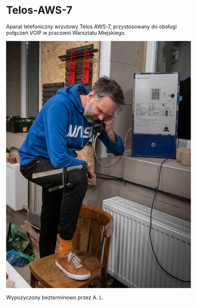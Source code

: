 # Telos-AWS-7
Aparat telefoniczny wrzutowy Telos AWS-7, przystosowany do obsługi połączeń VOIP w pracowni Warsztatu Miejskiego.

![Automat_telefoniczny_AWS-7](fotki/CNMStudio_P1099288_1200px.jpg)

Wypożyczony bezterminowo przez A. L.
